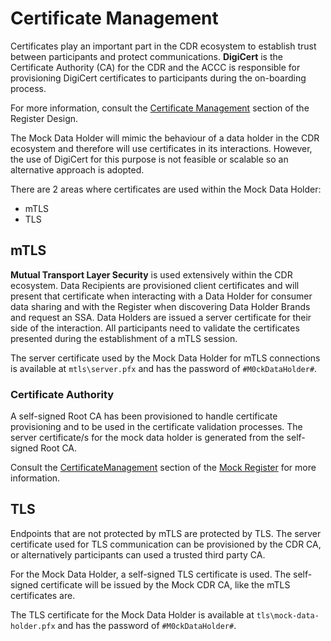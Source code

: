 # Certificate Management

Certificates play an important part in the CDR ecosystem to establish trust between participants and protect communications.  **DigiCert** is the Certificate Authority (CA) for the CDR and the ACCC is responsible for provisioning DigiCert certificates to participants during the on-boarding process.

For more information, consult the [Certificate Management](https://cdr-register.github.io/register/#certificate-management) section of the Register Design.

The Mock Data Holder will mimic the behaviour of a data holder in the CDR ecosystem and therefore will use certificates in its interactions.  However, the use of DigiCert for this purpose is not feasible or scalable so an alternative approach is adopted.

There are 2 areas where certificates are used within the Mock Data Holder:
- mTLS
- TLS

## mTLS

**Mutual Transport Layer Security** is used extensively within the CDR ecosystem.  Data Recipients are provisioned client certificates and will present that certificate when interacting with a Data Holder for consumer data sharing and with the Register when discovering Data Holder Brands and request an SSA.  Data Holders are issued a server certificate for their side of the interaction.  All participants need to validate the certificates presented during the establishment of a mTLS session.

The server certificate used by the Mock Data Holder for mTLS connections is available at `mtls\server.pfx` and has the password of `#M0ckDataHolder#`.

### Certificate Authority

A self-signed Root CA has been provisioned to handle certificate provisioning and to be used in the certificate validation processes.  The server certificate/s for the mock data holder is generated from the self-signed Root CA.  

Consult the [CertificateManagement](https://github.com/ConsumerDataRight/mock-register/tree/main/CertificateManagement) section of the [Mock Register](https://github.com/ConsumerDataRight/mock-register/) for more information.

## TLS

Endpoints that are not protected by mTLS are protected by TLS.  The server certificate used for TLS communication can be provisioned by the CDR CA, or alternatively participants can used a trusted third party CA.

For the Mock Data Holder, a self-signed TLS certificate is used.  The self-signed certificate will be issued by the Mock CDR CA, like the mTLS certificates are.

The TLS certificate for the Mock Data Holder is available at `tls\mock-data-holder.pfx` and has the password of `#M0ckDataHolder#`.

